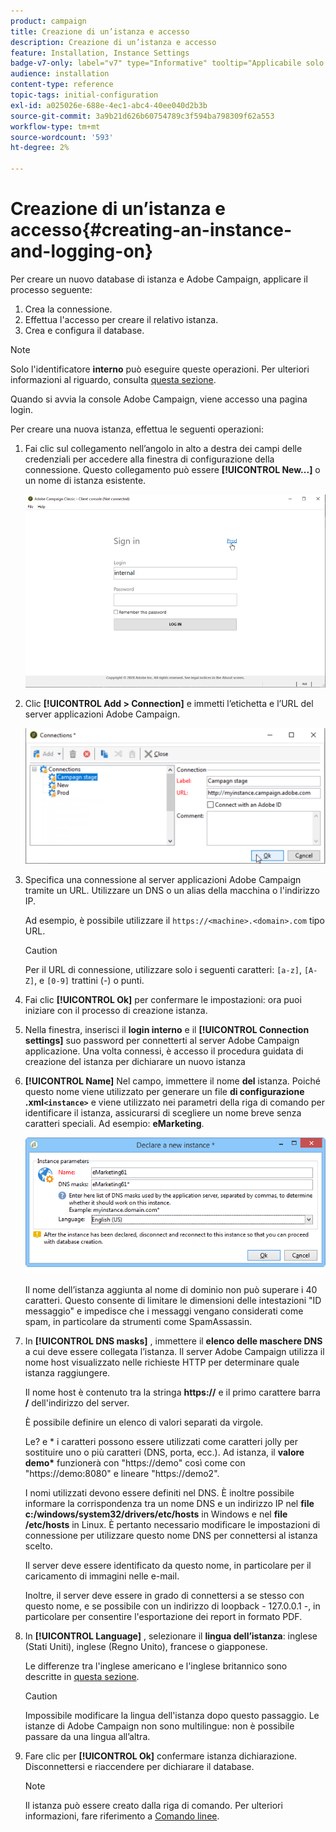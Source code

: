 ```yaml
---
product: campaign
title: Creazione di un’istanza e accesso
description: Creazione di un’istanza e accesso
feature: Installation, Instance Settings
badge-v7-only: label="v7" type="Informative" tooltip="Applicabile solo a Campaign Classic v7"
audience: installation
content-type: reference
topic-tags: initial-configuration
exl-id: a025026e-688e-4ec1-abc4-40ee040d2b3b
source-git-commit: 3a9b21d626b60754789c3f594ba798309f62a553
workflow-type: tm+mt
source-wordcount: '593'
ht-degree: 2%

---
```


# Creazione di un’istanza e accesso{#creating-an-instance-and-logging-on}



Per creare un nuovo database di istanza e Adobe Campaign, applicare il processo seguente:

1. Crea la connessione.
1. Effettua l&#39;accesso per creare il relativo istanza.
1. Crea e configura il database.

>[!NOTE]
>
>Solo l&#39;identificatore **interno** può eseguire queste operazioni. Per ulteriori informazioni al riguardo, consulta [questa sezione](../../installation/using/configuring-campaign-server.md#internal-identifier).

Quando si avvia la console Adobe Campaign, viene accesso una pagina login.

Per creare una nuova istanza, effettua le seguenti operazioni:

1. Fai clic sul collegamento nell’angolo in alto a destra dei campi delle credenziali per accedere alla finestra di configurazione della connessione. Questo collegamento può essere **[!UICONTROL New...]** o un nome di istanza esistente.

   ![](assets/s_ncs_install_define_connection_01.png)

1. Clic **[!UICONTROL Add > Connection]** e immetti l’etichetta e l’URL del server applicazioni Adobe Campaign.

   ![](assets/s_ncs_install_define_connection_02.png)

1. Specifica una connessione al server applicazioni Adobe Campaign tramite un URL. Utilizzare un DNS o un alias della macchina o l&#39;indirizzo IP.

   Ad esempio, è possibile utilizzare il `https://<machine>.<domain>.com` tipo URL.

   >[!CAUTION]
   >
   >Per il URL di connessione, utilizzare solo i seguenti caratteri: `[a-z]`, `[A-Z]`, e `[0-9]` trattini (-) o punti.

1. Fai clic **[!UICONTROL Ok]** per confermare le impostazioni: ora puoi iniziare con il processo di creazione istanza.
1. Nella finestra, inserisci il **login interno** e il **[!UICONTROL Connection settings]** suo password per connetterti al server Adobe Campaign applicazione. Una volta connessi, è accesso il procedura guidata di creazione del istanza per dichiarare un nuovo istanza
1. **[!UICONTROL Name]** Nel campo, immettere il nome **del** istanza. Poiché questo nome viene utilizzato per generare un file **di configurazione .xml`<instance>`** e viene utilizzato nei parametri della riga di comando per identificare il istanza, assicurarsi di scegliere un nome breve senza caratteri speciali. Ad esempio: **eMarketing**.

   ![](assets/s_ncs_install_create_instance.png)

   Il nome dell’istanza aggiunta al nome di dominio non può superare i 40 caratteri. Questo consente di limitare le dimensioni delle intestazioni &quot;ID messaggio&quot; e impedisce che i messaggi vengano considerati come spam, in particolare da strumenti come SpamAssassin.

1. In **[!UICONTROL DNS masks]** , immettere il **elenco delle maschere DNS** a cui deve essere collegata l’istanza. Il server Adobe Campaign utilizza il nome host visualizzato nelle richieste HTTP per determinare quale istanza raggiungere.

   Il nome host è contenuto tra la stringa **https://** e il primo carattere barra **/** dell&#39;indirizzo del server.

   È possibile definire un elenco di valori separati da virgole.

   Le? e &#42; i caratteri possono essere utilizzati come caratteri jolly per sostituire uno o più caratteri (DNS, porta, ecc.). Ad istanza, il **valore demo&#42;** funzionerà con &quot;https://demo&quot; così come con &quot;https://demo:8080&quot; e lineare &quot;https://demo2&quot;.

   I nomi utilizzati devono essere definiti nel DNS. È inoltre possibile informare la corrispondenza tra un nome DNS e un indirizzo IP nel **file c:/windows/system32/drivers/etc/hosts** in Windows e nel **file /etc/hosts** in Linux. È pertanto necessario modificare le impostazioni di connessione per utilizzare questo nome DNS per connettersi al istanza scelto.

   Il server deve essere identificato da questo nome, in particolare per il caricamento di immagini nelle e-mail.

   Inoltre, il server deve essere in grado di connettersi a se stesso con questo nome, e se possibile con un indirizzo di loopback - 127.0.0.1 -, in particolare per consentire l&#39;esportazione dei report in formato PDF.

1. In **[!UICONTROL Language]** , selezionare il **lingua dell’istanza**: inglese (Stati Uniti), inglese (Regno Unito), francese o giapponese.

   Le differenze tra l&#39;inglese americano e l&#39;inglese britannico sono descritte in [questa sezione](../../platform/using/adobe-campaign-workspace.md#date-and-time).

   >[!CAUTION]
   >
   >Impossibile modificare la lingua dell&#39;istanza dopo questo passaggio. Le istanze di Adobe Campaign non sono multilingue: non è possibile passare da una lingua all’altra.

1. Fare clic per **[!UICONTROL Ok]** confermare istanza dichiarazione. Disconnettersi e riaccendere per dichiarare il database.

   >[!NOTE]
   >
   >Il istanza può essere creato dalla riga di comando. Per ulteriori informazioni, fare riferimento a [Comando linee](../../installation/using/command-lines.md).

